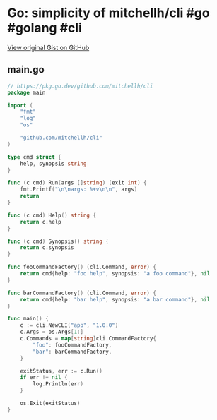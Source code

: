 # Go: simplicity of mitchellh/cli #go #golang #cli

[View original Gist on GitHub](https://gist.github.com/Integralist/9ea80fda8f332baf87844afa7ee63139)

## main.go

```go
// https://pkg.go.dev/github.com/mitchellh/cli
package main

import (
	"fmt"
	"log"
	"os"

	"github.com/mitchellh/cli"
)

type cmd struct {
	help, synopsis string
}

func (c cmd) Run(args []string) (exit int) {
	fmt.Printf("\n\nargs: %+v\n\n", args)
	return
}

func (c cmd) Help() string {
	return c.help
}

func (c cmd) Synopsis() string {
	return c.synopsis
}

func fooCommandFactory() (cli.Command, error) {
	return cmd{help: "foo help", synopsis: "a foo command"}, nil
}

func barCommandFactory() (cli.Command, error) {
	return cmd{help: "bar help", synopsis: "a bar command"}, nil
}

func main() {
	c := cli.NewCLI("app", "1.0.0")
	c.Args = os.Args[1:]
	c.Commands = map[string]cli.CommandFactory{
		"foo": fooCommandFactory,
		"bar": barCommandFactory,
	}

	exitStatus, err := c.Run()
	if err != nil {
		log.Println(err)
	}

	os.Exit(exitStatus)
}
```

